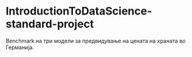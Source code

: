 # IntroductionToDataScience-standard-project
Benchmark на три модели за предвидување на цената на храната во Германија. 
